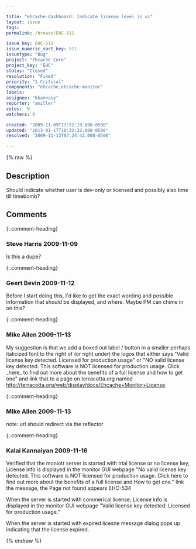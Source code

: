 ```yaml
---

title: "ehcache-dashboard: Indicate license level in ui"
layout: issue
tags: 
permalink: /browse/EHC-511

issue_key: EHC-511
issue_numeric_sort_key: 511
issuetype: "Bug"
project: "Ehcache Core"
project_key: "EHC"
status: "Closed"
resolution: "Fixed"
priority: "1 Critical"
components: "ehcache,ehcache-monitor"
labels: 
assignee: "kkannaiy"
reporter: "amiller"
votes:  0
watchers: 0

created: "2009-11-09T17:52:19.000-0500"
updated: "2013-01-17T18:32:32.000-0500"
resolved: "2009-11-13T07:24:42.000-0500"

---
```




{% raw %}



## Description

<div markdown="1" class="description">

Should indicate whether user is dev-only or licensed and possibly also time till timebomb?

</div>

## Comments


{:.comment-heading}
### **Steve Harris** <span class="date">2009-11-09</span>

<div markdown="1" class="comment">

Is this a dupe?

</div>


{:.comment-heading}
### **Geert Bevin** <span class="date">2009-11-12</span>

<div markdown="1" class="comment">

Before I start doing this, I'd like to get the exact wording and possible information that should be displayed, and where. Maybe PM can chime in on this?

</div>


{:.comment-heading}
### **Mike Allen** <span class="date">2009-11-13</span>

<div markdown="1" class="comment">

My suggestion is that we add a boxed out label / button in a smaller perhaps italicized font to the right of (or right under) the logos that either says
"Valid license key detected. Licensed for production usage"
or
"NO valid license key detected. This software is NOT licensed 
for production usage. Click \_here\_ to find out more about
the benefits of a full license and how to get one"
and link that to a page on terracotta.org named 
http://terracotta.org/web/display/docs/Ehcache+Monitor+License


</div>


{:.comment-heading}
### **Mike Allen** <span class="date">2009-11-13</span>

<div markdown="1" class="comment">

note: url should redirect via the reflector

</div>


{:.comment-heading}
### **Kalai Kannaiyan** <span class="date">2009-11-16</span>

<div markdown="1" class="comment">

Verified that the moniotr server is started with  trial license or  no license key,
License info is displayed in the monitor GUI webpage
"No valid license key detected. This software is NOT licensed for production 
usage. Click here to find out more about the benefits of a full license and 
How to get one."
link the message, the Page not found appears  EHC-534

When the server is started with commerical license,
License info is displayed in the monitor GUI webpage
"Valid license key detected. Licensed for production usage."

When the server is started with expired licesne
message dialog pops up indicating that the license expired.



</div>



{% endraw %}
